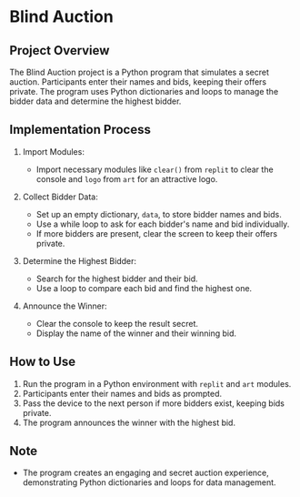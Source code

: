 # Blind Auction

## Project Overview
The Blind Auction project is a Python program that simulates a secret auction. Participants enter their names and bids, keeping their offers private. The program uses Python dictionaries and loops to manage the bidder data and determine the highest bidder.

## Implementation Process
1. Import Modules:
   - Import necessary modules like `clear()` from `replit` to clear the console and `logo` from `art` for an attractive logo.

2. Collect Bidder Data:
   - Set up an empty dictionary, `data`, to store bidder names and bids.
   - Use a while loop to ask for each bidder's name and bid individually.
   - If more bidders are present, clear the screen to keep their offers private.

3. Determine the Highest Bidder:
   - Search for the highest bidder and their bid.
   - Use a loop to compare each bid and find the highest one.

4. Announce the Winner:
   - Clear the console to keep the result secret.
   - Display the name of the winner and their winning bid.

## How to Use
1. Run the program in a Python environment with `replit` and `art` modules.
2. Participants enter their names and bids as prompted.
3. Pass the device to the next person if more bidders exist, keeping bids private.
4. The program announces the winner with the highest bid.

## Note
- The program creates an engaging and secret auction experience, demonstrating Python dictionaries and loops for data management.
